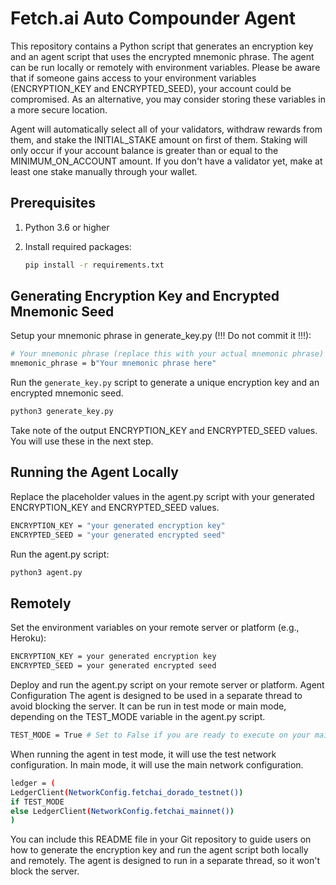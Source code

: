 # Fetch.ai Auto Compounder Agent

This repository contains a Python script that generates an encryption key and an agent script that uses the encrypted mnemonic phrase. The agent can be run locally or remotely with environment variables. Please be aware that if someone gains access to your environment variables (ENCRYPTION_KEY and ENCRYPTED_SEED), your account could be compromised. As an alternative, you may consider storing these variables in a more secure location.

Agent will automatically select all of your validators, withdraw rewards from them, and stake the INITIAL_STAKE amount on first of them. Staking will only occur if your account balance is greater than or equal to the MINIMUM_ON_ACCOUNT amount. If you don't have a validator yet, make at least one stake manually through your wallet.

## Prerequisites

1. Python 3.6 or higher
2. Install required packages:

   ```bash
   pip install -r requirements.txt


   ```

## Generating Encryption Key and Encrypted Mnemonic Seed

Setup your mnemonic phrase in generate_key.py (!!! Do not commit it !!!):

```bash
# Your mnemonic phrase (replace this with your actual mnemonic phrase)
mnemonic_phrase = b"Your mnemonic phrase here"
```

Run the `generate_key.py` script to generate a unique encryption key and an encrypted mnemonic seed.

```bash
python3 generate_key.py
```

Take note of the output ENCRYPTION_KEY and ENCRYPTED_SEED values. You will use these in the next step.

## Running the Agent Locally

Replace the placeholder values in the agent.py script with your generated ENCRYPTION_KEY and ENCRYPTED_SEED values.

```bash
ENCRYPTION_KEY = "your generated encryption key"
ENCRYPTED_SEED = "your generated encrypted seed"
```

Run the agent.py script:

```bash
python3 agent.py
```

## Remotely

Set the environment variables on your remote server or platform (e.g., Heroku):

```bash
ENCRYPTION_KEY = your generated encryption key
ENCRYPTED_SEED = your generated encrypted seed
```

Deploy and run the agent.py script on your remote server or platform.
Agent Configuration
The agent is designed to be used in a separate thread to avoid blocking the server. It can be run in test mode or main mode, depending on the TEST_MODE variable in the agent.py script.

```bash
TEST_MODE = True # Set to False if you are ready to execute on your main account
```

When running the agent in test mode, it will use the test network configuration. In main mode, it will use the main network configuration.

```bash
ledger = (
LedgerClient(NetworkConfig.fetchai_dorado_testnet())
if TEST_MODE
else LedgerClient(NetworkConfig.fetchai_mainnet())
)
```

You can include this README file in your Git repository to guide users on how to generate the encryption key and run the agent script both locally and remotely. The agent is designed to run in a separate thread, so it won't block the server.

